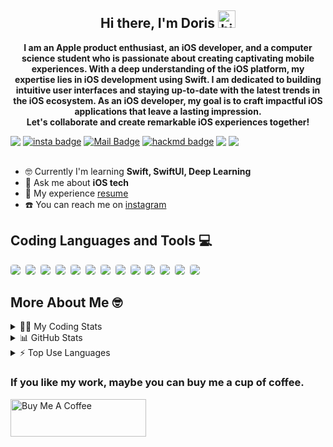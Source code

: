 <h2 align="center">
  <strong>
    Hi there, I'm Doris
    <img src="https://user-images.githubusercontent.com/1303154/88677602-1635ba80-d120-11ea-84d8-d263ba5fc3c0.gif" width="28px" height="28px" alt="hi">
  </strong>
</h2>

<p align="center">
  <strong>
    I am an Apple product enthusiast, an iOS developer, and a computer science student who is passionate about creating captivating mobile experiences. With a deep understanding of the iOS platform, my expertise lies in iOS development using Swift. I am dedicated to building intuitive user interfaces and staying up-to-date with the latest trends in the iOS ecosystem. As an iOS developer, my goal is to craft impactful iOS applications that leave a lasting impression. <br>Let's collaborate and create remarkable iOS experiences together!
  </strong>
</p>

<div style="display: flex; align-items: center;">
  <img src="https://komarev.com/ghpvc/?username=Doris-WenZiYing">
  <span style="margin-right: 4px;"></span>
  <a href="https://www.instagram.com/dolores_dione/" target="_blank">
    <img src="https://img.shields.io/badge/%20-dolores__dione-e84393?style=flat&labelColor=e84393&logo=instagram&logoColor=white" alt="insta badge">
  </a>
  <span style="margin-right: 4px;"></span>
  <a href="mailto:doris070714@gmail.com">
    <img src="https://img.shields.io/badge/%20-doris070714-c0392b?style=flat&labelColor=c0392b&logo=gmail&logoColor=white" alt="Mail Badge">
  </a>
  <span style="margin-right: 4px;"></span>
  <a href="https://hackmd.io/@rizzyD" target="_blank">
    <img src="https://img.shields.io/badge/%20-%40rizzy__D-%23555d6b?style=flat&logo=mdbook&logoColor=white" alt="hackmd badge">
  </a>
  <span style="margin-right: 4px;"></span>
  <a href="https://open.spotify.com/user/doris070714?si=23bc7f20a2c24c8f">
    <img src="https://img.shields.io/badge/Doritos👽-1DB954.svg?style=flat&logo=Spotify&logoColor=white">
  </a>
  <span style="margin-right: 4px;"></span>
  <a href="https://www.linkedin.com/in/doris-wen-zi-ying/">
    <img src="https://img.shields.io/badge/Doris Wen-0077B5?style=flat&logo=linkedin&logoColor=white">
  </a>
</div>

</br>

- 🤓 Currently I'm learning **Swift, SwiftUI, Deep Learning** 
- 💭 Ask me about **iOS tech**
- 📄 My experience [resume](https://drive.google.com/file/d/1-ACOxCBRGR7xyVjy1WD0isW3fnC5k5mu/view?usp=sharing)
- ☎️ You can reach me on [instagram](https://www.instagram.com/dolores_dione/)

<div style="margin-bottom: 16px;"> <!-- Increase the margin-bottom value to create a bigger margin -->
  <h2 align="left">
    <strong>
      Coding Languages and Tools 💻
    </strong>
  </h2>
  <div style="display: inline-block; border-radius: 4px; overflow: hidden;">
    <img src="https://img.shields.io/badge/Swift-F05138.svg?style=for-the-badge&logo=Swift&logoColor=white" style="border-radius: 4px;">
    <span style="margin-right: 4px;"></span>
    <img src="https://img.shields.io/badge/UIkit-2396F3.svg?style=for-the-badge&logo=UIkit&logoColor=white" style="border-radius: 4px;">
    <span style="margin-right: 4px;"></span>
    <img src="https://img.shields.io/badge/Python-3776AB.svg?style=for-the-badge&logo=Python&logoColor=white" style="border-radius: 4px;">
    <span style="margin-right: 4px;"></span>
    <img src="https://img.shields.io/badge/JavaScript-F7DF1E.svg?style=for-the-badge&logo=JavaScript&logoColor=black" style="border-radius: 4px;">
    <span style="margin-right: 4px;"></span>
    <img src="https://img.shields.io/badge/Firebase-FFCA28.svg?style=for-the-badge&logo=Firebase&logoColor=black" style="border-radius: 4px;">
    <span style="margin-right: 4px;"></span>
    <img src="https://img.shields.io/badge/HTML5-E34F26.svg?style=for-the-badge&logo=HTML5&logoColor=white" style="border-radius: 4px;">
    <span style="margin-right: 4px;"></span>
    <img src="https://img.shields.io/badge/CSS3-1572B6.svg?style=for-the-badge&logo=CSS3&logoColor=white" style="border-radius: 4px;">
    <span style="margin-right: 4px;"></span>
    <img src="https://img.shields.io/badge/Vue.js-4FC08D.svg?style=for-the-badge&logo=vuedotjs&logoColor=white" style="border-radius: 4px;">
    <span style="margin-right: 4px;"></span>
    <img src="https://img.shields.io/badge/C-A8B9CC.svg?style=for-the-badge&logo=C&logoColor=black" style="border-radius: 4px;">
    <span style="margin-right: 4px;"></span>
    <img src="https://img.shields.io/badge/TensorFlow-FF6F00.svg?style=for-the-badge&logo=TensorFlow&logoColor=white" style="border-radius: 4px;">
    <span style="margin-right: 4px;"></span>
    <img src="https://img.shields.io/badge/YOLO-00FFFF.svg?style=for-the-badge&logo=YOLO&logoColor=black" style="border-radius: 4px;">
    <span style="margin-right: 4px;"></span>
    <img src="https://img.shields.io/badge/YAML-CB171E.svg?style=for-the-badge&logo=YAML&logoColor=white" style="border-radius: 4px;">
    <span style="margin-right: 4px;"></span>
    <img src="https://img.shields.io/badge/Flutter-02569B.svg?style=for-the-badge&logo=Flutter&logoColor=white" style="border-radius: 4px;">
    <span style="margin-right: 4px;"></span>
  </div>
</div>

<h2 align="left">
  <strong>
    More About Me 🤓</br>
  </strong>
</h2>

<details>
<summary> 👩‍💻 My Coding Stats</summary></br>

<!--START_SECTION:waka-->
![Code Time](http://img.shields.io/badge/Code%20Time-101%20hrs%2020%20mins-blue)

**🐱 My GitHub Data** 

> 📦 263.8 kB Used in GitHub's Storage 
 > 
> 🏆 101 Contributions in the Year 2023
 > 
> 🚫 Not Opted to Hire
 > 
> 📜 8 Public Repositories 
 > 
> 🔑 4 Private Repositories 
 > 
**I'm an Early 🐤** 

```text
🌞 Morning                49 commits          ██░░░░░░░░░░░░░░░░░░░░░░░   08.97 % 
🌆 Daytime                395 commits         ██████████████████░░░░░░░   72.34 % 
🌃 Evening                82 commits          ████░░░░░░░░░░░░░░░░░░░░░   15.02 % 
🌙 Night                  20 commits          █░░░░░░░░░░░░░░░░░░░░░░░░   03.66 % 
```
📅 **I'm Most Productive on Wednesday** 

```text
Monday                   126 commits         ██████░░░░░░░░░░░░░░░░░░░   23.08 % 
Tuesday                  42 commits          ██░░░░░░░░░░░░░░░░░░░░░░░   07.69 % 
Wednesday                158 commits         ███████░░░░░░░░░░░░░░░░░░   28.94 % 
Thursday                 10 commits          ░░░░░░░░░░░░░░░░░░░░░░░░░   01.83 % 
Friday                   56 commits          ███░░░░░░░░░░░░░░░░░░░░░░   10.26 % 
Saturday                 117 commits         █████░░░░░░░░░░░░░░░░░░░░   21.43 % 
Sunday                   37 commits          ██░░░░░░░░░░░░░░░░░░░░░░░   06.78 % 
```


📊 **This Week I Spent My Time On** 

```text
🕑︎ Time Zone: Asia/Taipei

💬 Programming Languages: 
Swift                    2 hrs 58 mins       ████████████████████████░   96.55 % 
Python                   5 mins              █░░░░░░░░░░░░░░░░░░░░░░░░   03.14 % 
Other                    0 secs              ░░░░░░░░░░░░░░░░░░░░░░░░░   00.31 % 

🔥 Editors: 
Xcode                    2 hrs 59 mins       ████████████████████████░   96.86 % 
VS Code                  5 mins              █░░░░░░░░░░░░░░░░░░░░░░░░   03.14 % 

🐱‍💻 Projects: 
shoetor                  2 hrs 40 mins       ██████████████████████░░░   86.59 % 
Unknown Project          16 mins             ██░░░░░░░░░░░░░░░░░░░░░░░   09.00 % 
yolov5                   5 mins              █░░░░░░░░░░░░░░░░░░░░░░░░   03.14 % 
SwiftUILearning          2 mins              ░░░░░░░░░░░░░░░░░░░░░░░░░   01.27 % 

💻 Operating System: 
Mac                      3 hrs 5 mins        █████████████████████████   100.00 % 
```

**I Mostly Code in Swift** 

```text
Swift                    5 repos             ██████████░░░░░░░░░░░░░░░   41.67 % 
Dart                     1 repo              ██░░░░░░░░░░░░░░░░░░░░░░░   08.33 % 
C++                      1 repo              ██░░░░░░░░░░░░░░░░░░░░░░░   08.33 % 
JavaScript               1 repo              ██░░░░░░░░░░░░░░░░░░░░░░░   08.33 % 
HTML                     1 repo              ██░░░░░░░░░░░░░░░░░░░░░░░   08.33 % 
```




 Last Updated on 15/10/2023 01:21:04 UTC
<!--END_SECTION:waka-->

</details>

<details>
<summary> 📊 GitHub Stats </summary>
<img src="https://github-readme-stats-git-masterrstaa-rickstaa.vercel.app/api?username=Doris-WenZiYing&show_icons=true&hide_border=true&count_private=true&theme=dark" alt="Doris-WenZiYing"></br>
<img src="https://github-profile-trophy.vercel.app/?username=Doris-WenZiYing&theme=juicyfresh&no-frame=true&column=4&row=3" alt="Doris-WenZiYing"></br>
<img src="https://github-readme-streak-stats.herokuapp.com/?user=Doris-WenZiYing&theme=dark&hide_border=true" alt="Doris-WenZiYing">
</details>

<details>
<summary> ⚡️ Top Use Languages </summary>
<img src="https://github-readme-stats-git-masterrstaa-rickstaa.vercel.app/api/top-langs?username=Doris-WenZiYing&show_icons=true&locale=en&layout=compact&theme=dark&hide_border=true" alt="Doris-WenZiYing">
</details>

<p>
  <h3 style="font-weight:bold">If you like my work, maybe you can buy me a cup of coffee.</br></h3>
  <a href="https://www.buymeacoffee.com/rizzyD" target="_blank">
    <img
      src="https://cdn.buymeacoffee.com/buttons/v2/default-yellow.png"
      alt="Buy Me A Coffee"
      style="height: 60px !important;width: 217px !important;"
    />
  </a>
</p>
